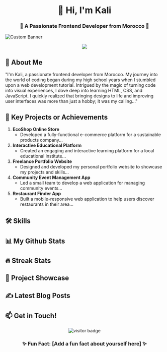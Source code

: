 <h1 align="center">👋 Hi, I'm Kali</h1>
<h3 align="center">🌟 A Passionate Frontend Developer from Morocco 🌟</h3>

![Custom Banner](https://github.com/kalli010/my_old_ubuntu/blob/main/DALL%C2%B7E%202023-12-08%2017.10.36%20-%20A%20professional%20and%20stylish%20banner%20for%20a%20GitHub%20profile%2C%20tailored%20for%20a%20frontend%20developer%20named%20Kali%20from%20Morocco.%20The%20design%20should%20be%20tech-oriented%2C.png)

<p align="center">
  <a href="https://instagram.com/_k_a_l_i_01_"><img src="https://img.shields.io/badge/Instagram-Follow%20%40_k_a_l_i_01_-blue?style=for-the-badge&logo=instagram&logoColor=white&labelColor=101010"></a>
</p>

## 🚀 About Me
"I'm Kali, a passionate frontend developer from Morocco. My journey into the world of coding began during my high school years when I stumbled upon a web development tutorial. Intrigued by the magic of turning code into visual experiences, I dove deep into learning HTML, CSS, and JavaScript. I quickly realized that bringing designs to life and improving user interfaces was more than just a hobby; it was my calling..."

## 💼 Key Projects or Achievements
1. **EcoShop Online Store**
   - Developed a fully-functional e-commerce platform for a sustainable products company...
2. **Interactive Educational Platform**
   - Created an engaging and interactive learning platform for a local educational institute...
3. **Freelance Portfolio Website**
   - Designed and developed my personal portfolio website to showcase my projects and skills...
4. **Community Event Management App**
   - Led a small team to develop a web application for managing community events...
5. **Restaurant Finder App**
   - Built a mobile-responsive web application to help users discover restaurants in their area...

## 🛠 Skills
<p align="center">
  <!-- Add animated badges here -->
</p>

## 📊 My Github Stats
<div align="center">
  <!-- Your GitHub stats and streaks -->
</div>

## 🔥 Streak Stats
<p align="center">
  <!-- Your GitHub streak stats -->
</p>

## 💼 Project Showcase
<!-- Add images or GIFs of your projects here -->

## ✍️ Latest Blog Posts
<!-- Add a section that automatically updates with your latest blog posts -->

## 📫 Get in Touch!
<p align="center">
  <!-- Contact form or email link -->
</p>

<p align="center">
  <img src="https://visitor-badge.glitch.me/badge?page_id=kalli010.kalli010&left_color=gray&right_color=blue" alt="visitor badge"/>
</p>

<h3 align="center">✨ Fun Fact: [Add a fun fact about yourself here] ✨</h3>

